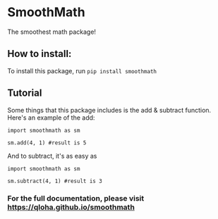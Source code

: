 # SmoothMath

The smoothest math package!

## How to install:

To install this package, run ```pip install smoothmath```

## Tutorial

Some things that this package includes is the add & subtract function. Here's an example of the add:

```
import smoothmath as sm

sm.add(4, 1) #result is 5
```

And to subtract, it's as easy as

```
import smoothmath as sm

sm.subtract(4, 1) #result is 3
```

### For the full documentation, please visit https://qloha.github.io/smoothmath